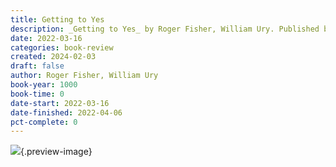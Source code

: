 ```yaml
---
title: Getting to Yes
description: _Getting to Yes_ by Roger Fisher, William Ury. Published by Simon & Schuster Audio, with ISBN 9781442339538.0. Read on 2022-03-16
date: 2022-03-16
categories: book-review
created: 2024-02-03
draft: false
author: Roger Fisher, William Ury
book-year: 1000
book-time: 0
date-start: 2022-03-16
date-finished: 2022-04-06
pct-complete: 0
---
```


![](https://img3.od-cdn.com/ImageType-100/5054-1/{F1ACC36E-AC9C-4470-817E-B8E56BBD0DDC}Img100.jpg){.preview-image}
